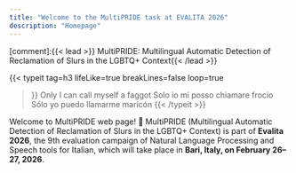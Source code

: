 ```yaml
---
title: "Welcome to the MultiPRIDE task at EVALITA 2026"
description: "Homepage"
---
```


[comment]:{{< lead >}} MultiPRIDE: Multilingual Automatic Detection of Reclamation of Slurs in the LGBTQ+ Context{{< /lead >}}

{{< typeit 
  tag=h3
  lifeLike=true
  breakLines=false
  loop=true
>}}
Only I can call myself a faggot
Solo io mi posso chiamare frocio
Sólo yo puedo llamarme maricón
{{< /typeit >}}


Welcome to MultiPRIDE web page! 🌈
MultiPRIDE (Multilingual Automatic Detection of Reclamation of Slurs in the LGBTQ+ Context) is part of **Evalita 2026**, the 9th evaluation campaign of Natural Language Processing and Speech tools for Italian, which will take place in **Bari, Italy, on February 26–27, 2026**.